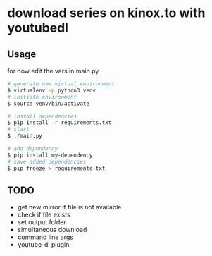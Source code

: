 # download series on kinox.to with youtubedl

## Usage

for now edit the vars in main.py

```bash
# generate new virtual environment
$ virtualenv -p python3 venv
# initiate environment
$ source venv/bin/activate

# install dependencies
$ pip install -r requirements.txt
# start
$ ./main.py

# add dependency
$ pip install my-dependency
# save added dependencies
$ pip freeze > requirements.txt
```

## TODO

* get new mirror if file is not available
* check if file exists
* set output folder
* simultaneous download
* command line args
* youtube-dl plugin
